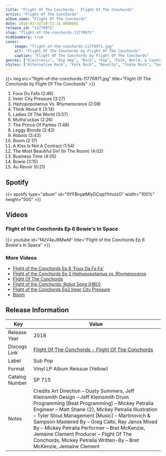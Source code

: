 ```yaml
---
title: "Flight Of The Conchords - Flight Of The Conchords"
artist: "Flight Of The Conchords"
album_name: "Flight Of The Conchords"
date: 2018-03-31T10:51:31.000000Z
release_id: "11770971"
slug: "flight-of-the-conchords-11770971"
hideSummary: true
cover:
    image: "flight-of-the-conchords-11770971.jpg"
    alt: "Flight Of The Conchords by Flight Of The Conchords"
    caption: "Flight Of The Conchords by Flight Of The Conchords"
genres: ["Electronic", "Hip Hop", "Rock", "Pop", "Folk, World, & Country", "Stage & Screen"]
styles: ["Alternative Rock", "Folk Rock", "Novelty", "Indie Rock", "Soundtrack"]
---
```


{{< img src="flight-of-the-conchords-11770971.jpg" title="Flight Of The Conchords by Flight Of The Conchords" >}}

<!-- section break -->

1. Foux Du Fafa (2:46)
2. Inner City Pressure (3:27)
3. Hiphopopotamus Vs. Rhymenoceros (2:09)
4. Think About It (3:14)
5. Ladies Of The World (3:57)
6. Mutha'uckas (2:26)
7. The Prince Of Parties (1:48)
8. Leggy Blonde (2:42)
9. Robots (3:43)
10. Boom (2:17)
11. A Kiss Is Not A Contract (1:54)
12. The Most Beautiful Girl (In The Room) (4:02)
13. Business Time (4:05)
14. Bowie (3:15)
15. Au Revoir (0:21)

<!-- section break -->


## Spotify
{{< spotify type="album" id="0YFBrqatMlyDCqqYhhoizO" width="100%" height="500" >}}



## Videos
### Flight of the Conchords Ep 6 Bowie's In Space
{{< youtube id="f4zV4pJ8MwM" title="Flight of the Conchords Ep 6 Bowie's In Space" >}}<br>

### More Videos

- [Flight of the Conchords Ep 8 'Foux Da Fa Fa'](https://www.youtube.com/watch?v=X5hrUGFhsXo)
- [Flight of the Conchords Ep 3 Hiphopopotamus vs. Rhymenoceros](https://www.youtube.com/watch?v=FArZxLj6DLk)
- [Flight Of The Conchords](https://www.youtube.com/watch?v=lmDTSQtK20c)
- [Flight of the Conchords: Robot Song (HBO)](https://www.youtube.com/watch?v=mvrva8NoMLM)
- [Flight of the Conchords Ep2 Inner City Pressure](https://www.youtube.com/watch?v=7wqfcwgT0Ds)
- [Boom](https://www.youtube.com/watch?v=hD82FYtIIr0)


## Release Information
|  Key           | Value                                                |
| ---------------| ---------------------------------------------------- |
| Release Year   | 2018                                   |
| Discogs Link   | [Flight Of The Conchords - Flight Of The Conchords](https://www.discogs.com/release/11770971-Flight-Of-The-Conchords-Flight-Of-The-Conchords) |
| Label          | Sub Pop |
| Format         | Vinyl LP Album Reissue (Yellow) |
| Catalog Number | SP 715 |
| Notes | Credits Art Direction – Dusty Summers, Jeff Kleinsmith Design – Jeff Kleinsmith Drum Programming [Beat Programming] – Mickey Petralia Engineer – Matt Shane (2), Mickey Petralia Illustration – Tyler Stout Management [Music] – Martinovich & Sampson Mastered By – Greg Calbi, Ray Janos Mixed By – Mickey Petralia Performer – Bret McKenzie, Jemaine Clement Producer – Flight Of The Conchords, Mickey Petralia Written-By – Bret McKenzie, Jemaine Clement |